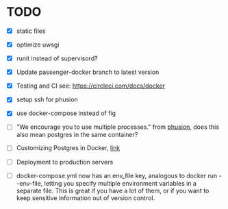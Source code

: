 # TODO

- [x] static files

- [x] optimize uwsgi

- [x] runit instead of supervisord?

- [x] Update passenger-docker branch to latest version

- [x] Testing and CI see: https://circleci.com/docs/docker

- [x] setup ssh for phusion

- [x] use docker-compose instead of fig

- [ ] "We encourage you to use multiple processes." from [phusion](http://phusion.github.io/baseimage-docker/), does this also mean postgres in the same container?

- [ ] Customizing Postgres in Docker, [link](https://osxdominion.wordpress.com/2015/01/25/customizing-postgres-in-docker/)

- [ ] Deployment to production servers

- [ ] docker-compose.yml now has an env_file key, analogous to docker run --env-file, letting you specify multiple environment variables in a separate file. This is great if you have a lot of them, or if you want to keep sensitive information out of version control.